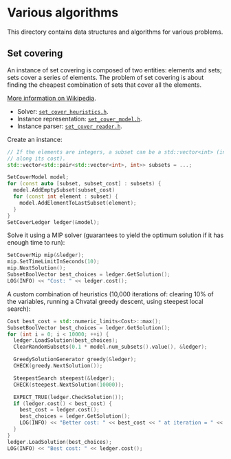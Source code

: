 # Various algorithms

This directory contains data structures and algorithms for various problems.

## Set covering

An instance of set covering is composed of two entities: elements and sets; sets
cover a series of elements. The problem of set covering is about finding the
cheapest combination of sets that cover all the elements.

[More information on Wikipedia](https://en.wikipedia.org/wiki/Set_cover_problem).

*   Solver: [`set_cover_heuristics.h`](set_cover_heuristics.h).
*   Instance representation: [`set_cover_model.h`](set_cover_model.h).
*   Instance parser: [`set_cover_reader.h`](set_cover_reader.h).

Create an instance:

```cpp
// If the elements are integers, a subset can be a std::vector<int> (in a pair
// along its cost).
std::vector<std::pair<std::vector<int>, int>> subsets = ...;

SetCoverModel model;
for (const auto [subset, subset_cost] : subsets) {
  model.AddEmptySubset(subset_cost)
  for (const int element : subset) {
    model.AddElementToLastSubset(element);
  }
}
SetCoverLedger ledger(&model);
```

Solve it using a MIP solver (guarantees to yield the optimum solution if it has
enough time to run):

```cpp
SetCoverMip mip(&ledger);
mip.SetTimeLimitInSeconds(10);
mip.NextSolution();
SubsetBoolVector best_choices = ledger.GetSolution();
LOG(INFO) << "Cost: " << ledger.cost();
```

A custom combination of heuristics (10,000 iterations of: clearing 10% of the
variables, running a Chvatal greedy descent, using steepest local search):

```cpp
Cost best_cost = std::numeric_limits<Cost>::max();
SubsetBoolVector best_choices = ledger.GetSolution();
for (int i = 0; i < 10000; ++i) {
  ledger.LoadSolution(best_choices);
  ClearRandomSubsets(0.1 * model.num_subsets().value(), &ledger);

  GreedySolutionGenerator greedy(&ledger);
  CHECK(greedy.NextSolution());

  SteepestSearch steepest(&ledger);
  CHECK(steepest.NextSolution(10000));

  EXPECT_TRUE(ledger.CheckSolution());
  if (ledger.cost() < best_cost) {
    best_cost = ledger.cost();
    best_choices = ledger.GetSolution();
    LOG(INFO) << "Better cost: " << best_cost << " at iteration = " << i;
  }
}
ledger.LoadSolution(best_choices);
LOG(INFO) << "Best cost: " << ledger.cost();
```
